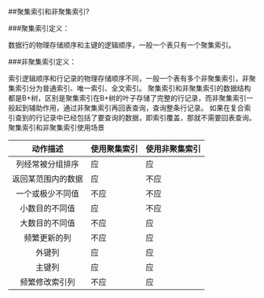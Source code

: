 ##聚集索引和非聚集索引?

###聚集索引定义：

数据行的物理存储顺序和主键的逻辑顺序，一般一个表只有一个聚集索引。

###非聚集索引定义：

索引逻辑顺序和行记录的物理存储顺序不同，一般一个表有多个非聚集索引，非聚集索引分为普通索引、唯一索引、全文索引。
聚集索引和非聚集索引的数据结构都是B+树，区别是聚集索引在B+树的叶子存储了完整的行记录，而非聚集索引一般起到辅助作用，通过非聚集索引再回表查询，查询整条行记录。
如果在复合索引查到的行记录中已经包括了要查询的数据，即索引覆盖，那就不需要回表查询。
聚集索引和非聚集索引使用场景

|      动作描述      | 使用聚集索引 | 使用非聚集索引 |
| :----------------: | ------------ | -------------- |
|  列经常被分组排序  | 应           | 应             |
| 返回某范围内的数据 | 应           | 不应           |
|  一个或极少不同值  | 不应         | 不应           |
|   小数目的不同值   | 应           | 不应           |
|   大数目的不同值   | 不应         | 应             |
|    频繁更新的列    | 不应         | 应             |
|       外键列       | 应           | 应             |
|       主键列       | 应           | 应             |
|   频繁修改索引列   | 不应         | 应             |


